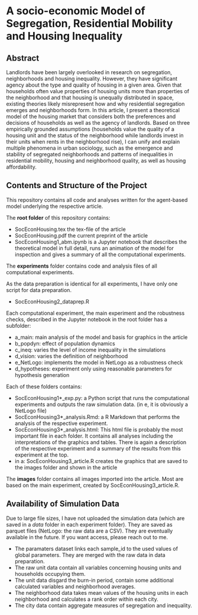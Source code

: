# A socio-economic Model of Segregation, Residential Mobility and Housing Inequality

## Abstract

Landlords have been largely overlooked in research on segregation, neighborhoods and housing inequality. However, they have significant agency about the type and quality of housing in a given area. Given that households often value properties of housing units more than properties of the neighborhood and that housing is unequally distributed in space, existing theories likely misrepresent how and why residential segregation emerges and neighborhoods form. In this article, I present a theoretical model of the housing market that considers both the preferences and decisions of households as well as the agency of landlords. Based on three empirically grounded assumptions (households value the quality of a housing unit and the status of the neighborhood while landlords invest in their units when rents in the neighborhood rise), I can unify and explain multiple phenomena in urban sociology, such as the emergence and stability of segregated neighborhoods and patterns of inequalities in residential mobility, housing and neighborhood quality, as well as housing affordability.

## Contents and Structure of the Project

This repository contains all code and analyses written for the agent-based model underlying the respective article. 

The **root folder** of this repository contains:

- SocEconHousing.tex the tex-file of the article
- SocEconHousing.pdf the current preprint of the article
- SocEconHousing1_abm.ipynb is a Jupyter notebook that describes the theoretical model in full detail, runs an animation of the model for inspection and gives a summary of all the computational experiments.

The **experiments** folder contains code and analysis files of all computational experiments. 

As the data preparation is identical for all experiments, I have only one script for data preparation.

- SocEconHousing2_dataprep.R

Each computational experiment, the main experiment and the robustness checks, described in the Jupyter notebook in the root folder has a subfolder:

- a_main: main analysis of the model and basis for graphics in the article
- b_popdyn: effect of population dynamics
- c_ineq: varies the level of income inequality in the simulations
- d_vision: varies the definition of neighborhood
- e_NetLogo: implements the model in NetLogo as a robustness check
- d_hypotheses: experiment only using reasonable parameters for hypothesis generation

Each of these folders contains:

- SocEconHousing1*_exp.py: a Python script that runs the computational experiments and outputs the raw simulation data. (in e, it is obviously a NetLogo file)
- SocEconHousing3*_analysis.Rmd: a R Markdown that performs the analysis of the respective experiment.
- SocEconHousing3*_analysis.html: This html file is probably the most important file in each folder. It contains all analyses including the interpretations of the graphics and tables. There is again a description of the respective experiment and a summary of the results from this experiment at the top.
- in a: SocEconHousing3_article.R creates the graphics that are saved to the images folder and shown in the article

The **images** folder contains all images imported into the article. Most are based on the main experiment, created by SocEconHousing3_article.R.

## Availability of Simulation Data

Due to large file sizes, I have not uploaded the simulation data (which are saved in a *data* folder in each experiment folder). They are saved as parquet files (NetLogo: the raw data are a CSV). They are eventually available in the future. If you want access, please reach out to me.

- The paramaters dataset links each sample_id to the used values of global parameters. They are merged with the raw data in data preparation.
- The raw unit data contain all variables concerning housing units and households occupying them.
- The unit data disgard the burn-in period, contain some additional calculated variables and neighborhood averages.
- The neighborhood data takes mean values of the housing units in each neighborhood and calculates a rank order within each city.
- The city data contain aggregate measures of segregation and inequality.


